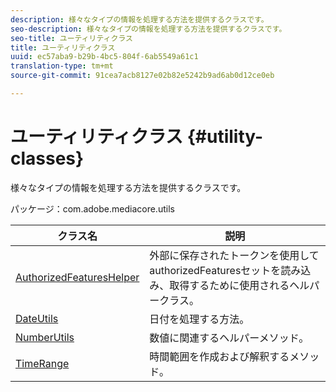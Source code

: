 ```yaml
---
description: 様々なタイプの情報を処理する方法を提供するクラスです。
seo-description: 様々なタイプの情報を処理する方法を提供するクラスです。
seo-title: ユーティリティクラス
title: ユーティリティクラス
uuid: ec57aba9-b29b-4bc5-804f-6ab5549a61c1
translation-type: tm+mt
source-git-commit: 91cea7acb8127e02b82e5242b9ad6ab0d12ce0eb

---
```



# ユーティリティクラス {#utility-classes}

様々なタイプの情報を処理する方法を提供するクラスです。

パッケージ：com.adobe.mediacore.utils

<!-- 

Comment Type: draft
(https://help.adobe.com/en_US/primetime/api/psdk/asdoc-dhls_1.4/com/adobe/mediacore/utils/package-summary.html)

-->

| クラス名 | 説明 |
|---|---|
| [AuthorizedFeaturesHelper](https://help.adobe.com/en_US/primetime/api/psdk/asdoc-dhls_1.4/com/adobe/mediacore/utils/AuthorizedFeaturesHelper.html) | 外部に保存されたトークンを使用してauthorizedFeaturesセットを読み込み、取得するために使用されるヘルパークラス。 |
| [DateUtils](https://help.adobe.com/en_US/primetime/api/psdk/asdoc-dhls_1.4/com/adobe/mediacore/utils/DateUtils.html) | 日付を処理する方法。 |
| [NumberUtils](https://help.adobe.com/en_US/primetime/api/psdk/asdoc-dhls_1.4/com/adobe/mediacore/utils/NumberUtils.html) | 数値に関連するヘルパーメソッド。 |
| [TimeRange](https://help.adobe.com/en_US/primetime/api/psdk/javadoc_1.4/com/adobe/mediacore/utils/TimeRange.html) | 時間範囲を作成および解釈するメソッド。 |

